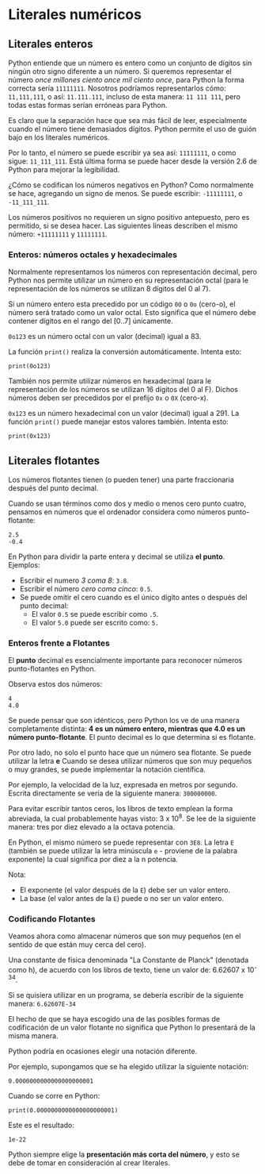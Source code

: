# Literales numéricos

## Literales enteros

Python entiende que un número es entero como un conjunto de dígitos sin ningún otro signo diferente a un número. Si queremos representar el número *once millones ciento once mil ciento once*, para Python la forma correcta sería `11111111`. Nosotros podríamos representarlos cómo: `11,111,111`, o así: `11.111.111`, incluso de esta manera: `11 111 111`, pero todas estas formas serían erróneas para Python.

Es claro que la separación hace que sea más fácil de leer, especialmente cuando el número tiene demasiados dígitos. Python permite el uso de guión bajo en los literales numéricos.

Por lo tanto, el número se puede escribir ya sea así: `11111111`, o como sigue: `11_111_111`. Está última forma se puede hacer desde la versión 2.6 de Python para mejorar la legibilidad.

¿Cómo se codifican los números negativos en Python? Como normalmente se hace, agregando un signo de menos. Se puede escribir: `-11111111`, o `-11_111_111`.

Los números positivos no requieren un signo positivo antepuesto, pero es permitido, si se desea hacer. Las siguientes líneas describen el mismo número: `+11111111` y `11111111`.

### Enteros: números octales y hexadecimales

Normalmente representamos los números con representación decimal, pero Python nos permite utilizar un número en su representación octal (para le representación de los números se utilizan 8 dígitos del 0 al 7).

Si un número entero esta precedido por un código `0O` o `0o` (cero-o), el número será tratado como un valor octal. Esto significa que el número debe contener dígitos en el rango del [0..7] únicamente.

`0o123` es un número octal con un valor (decimal) igual a 83.

La función `print()` realiza la conversión automáticamente. Intenta esto:

```
print(0o123) 
```

También nos permite utilizar números en hexadecimal (para le representación de los números se utilizan 16 dígitos del 0 al F). Dichos números deben ser precedidos por el prefijo `0x` o `0X` (cero-x).

`0x123` es un número hexadecimal con un valor (decimal) igual a 291. La función `print()` puede manejar estos valores también. Intenta esto:

```
print(0x123)
```

## Literales flotantes

Los números flotantes tienen (o pueden tener) una parte fraccionaria después del punto decimal.

Cuando se usan términos como dos y medio o menos cero punto cuatro, pensamos en números que el ordenador considera como números punto-flotante:

```
2.5
-0.4
```

En Python para dividir la parte entera y decimal se utiliza **el punto**. Ejemplos:

* Escribir el numero *3 coma 8*: `3.8`.
* Escribir el número *cero coma cinco*: `0.5`.
* Se puede omitir el cero cuando es el único dígito antes o después del punto decimal:
    * El valor `0.5` se puede escribir como `.5`.
    * El valor `5.0` puede ser escrito como: `5.`

### Enteros frente a Flotantes

El **punto** decimal es esencialmente importante para reconocer números punto-flotantes en Python.

Observa estos dos números:

```
4
4.0
```

Se puede pensar que son idénticos, pero Python los ve de una manera completamente distinta: **4 es un número entero, mientras que 4.0 es un número punto-flotante**. El punto decimal es lo que determina si es flotante.

Por otro lado, no solo el punto hace que un número sea flotante. Se puede utilizar la letra **e** Cuando se desea utilizar números que son muy pequeños o muy grandes, se puede implementar la notación científica.

Por ejemplo, la velocidad de la luz, expresada en metros por segundo. Escrita directamente se vería de la siguiente manera: `300000000`.

Para evitar escribir tantos ceros, los libros de texto emplean la forma abreviada, la cual probablemente hayas visto: 3 x 10<sup>8</sup>. Se lee de la siguiente manera: tres por diez elevado a la octava potencia.

En Python, el mismo número se puede representar con `3E8`. La letra `E` (también se puede utilizar la letra minúscula `e` - proviene de la palabra exponente) la cual significa por diez a la n potencia.

Nota:

* El exponente (el valor después de la `E`) debe ser un valor entero.
* La base (el valor antes de la `E`) puede o no ser un valor entero.

### Codificando Flotantes

Veamos ahora como almacenar números que son muy pequeños (en el sentido de que están muy cerca del cero).

Una constante de física denominada "La Constante de Planck" (denotada como h), de acuerdo con los libros de texto, tiene un valor de: 6.62607 x 10<sup>-34</sup>.

Si se quisiera utilizar en un programa, se debería escribir de la siguiente manera: `6.62607E-34`

El hecho de que se haya escogido una de las posibles formas de codificación de un valor flotante no significa que Python lo presentará de la misma manera.

Python podría en ocasiones elegir una notación diferente.


Por ejemplo, supongamos que se ha elegido utilizar la siguiente notación:

```
0.0000000000000000000001
```

Cuando se corre en Python:

```
print(0.0000000000000000000001)
```

Este es el resultado:

```
1e-22
```

Python siempre elige la **presentación más corta del número**, y esto se debe de tomar en consideración al crear literales.